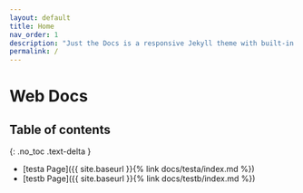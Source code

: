 ```yaml
---
layout: default
title: Home
nav_order: 1
description: "Just the Docs is a responsive Jekyll theme with built-in search that is easily customizable and hosted on GitHub Pages."
permalink: /
---
```


# Web Docs

## Table of contents
{: .no_toc .text-delta }

- [testa Page]({{ site.baseurl }}{% link docs/testa/index.md %})
- [testb Page]({{ site.baseurl }}{% link docs/testb/index.md %})
